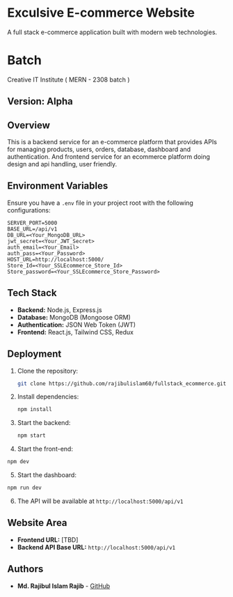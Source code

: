 # Exculsive E-commerce Website
A full stack e-commerce application built with modern web technologies.

# Batch
Creative IT Institute ( MERN - 2308 batch )

## Version: Alpha

## Overview
This is a backend service for an e-commerce platform that provides APIs for managing products, users, orders, database, dashboard and authentication. And frontend service for an ecommerce platform doing design and api handling, user friendly.

## Environment Variables
Ensure you have a `.env` file in your project root with the following configurations:

```env
SERVER_PORT=5000
BASE_URL=/api/v1
DB_URL=<Your_MongoDB_URL>
jwt_secret=<Your_JWT_Secret>
auth_email=<Your_Email>
auth_pass=<Your_Password>
HOST_URL=http://localhost:5000/
Store_Id=<Your_SSLEcommerce_Store_Id>
Store_password=<Your_SSLEcommerce_Store_Password>
```

## Tech Stack
- **Backend:** Node.js, Express.js
- **Database:** MongoDB (Mongoose ORM)
- **Authentication:** JSON Web Token (JWT)
- **Frontend:** React.js, Tailwind CSS, Redux

## Deployment
1. Clone the repository:
   ```sh
   git clone https://github.com/rajibulislam60/fullstack_ecommerce.git
   ```
2. Install dependencies:
   ```sh
   npm install
   ```
3. Start the backend:
   ```sh
   npm start
   ```
4.  Start the front-end:
   ```sh
   npm dev
   ```
5.  Start the dashboard:
   ```sh
   npm run dev
   ```
6. The API will be available at `http://localhost:5000/api/v1`

## Website Area
- **Frontend URL:** [TBD]
- **Backend API Base URL:** `http://localhost:5000/api/v1`

## Authors
- **Md. Rajibul Islam Rajib** - [GitHub](https://github.com/rajibulislam60)

